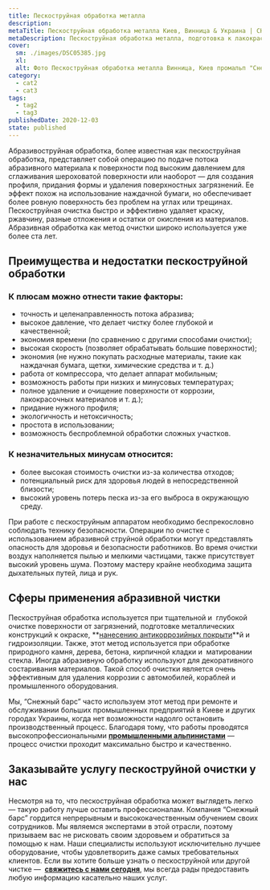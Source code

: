 ```yaml
---
title: Пескоструйная обработка металла
description: 
metaTitle: Пескоструйная обработка металла Киев, Винница & Украина | СНЕЖНЫЙ БАРС
metaDescription: Пескоструйная обработка металла, подготовка к лакокрасочным работам ✓ Работаем по всей Украине ✓ Большой опыт работы ☎ +38(063) 604 29 05
cover:
  sm: ./images/DSC05385.jpg
  xl: 
  alt: Фото Пескоструйная обработка металла Винница, Киев промальп "Снежный Барс"
category:
  - cat2
  - cat3
tags:
  - tag2
  - tag3
publishedDate: 2020-12-03
state: published    
---
```

Абразивоструйная обработка, более известная как пескоструйная обработка, представляет собой операцию по подаче потока абразивного материала к поверхности под высоким давлением для сглаживания шероховатой поверхности или наоборот — для создания профиля, придания формы и удаления поверхностных загрязнений. Ее эффект похож на использование наждачной бумаги, но обеспечивает более ровную поверхность без проблем на углах или трещинах. Пескоструйная очистка быстро и эффективно удаляет краску, ржавчину, разные отложения и остатки от окисления из материалов. Абразивная обработка как метод очистки широко используется уже более ста лет.

## Преимущества и недостатки пескоструйной обработки
### К плюсам можно отнести такие факторы:
*   точность и целенаправленность потока абразива;
*   высокое давление, что делает чистку более глубокой и качественной;
*   экономия времени (по сравнению с другими способами очистки);
*   высокая скорость (позволяет обрабатывать большие поверхности);
*   экономия (не нужно покупать расходные материалы, такие как наждачная бумага, щетки, химические средства и т. д.)
*   работа от компрессора, что делает аппарат мобильным;
*   возможность работы при низких и минусовых температурах;
*   полное удаление и очищение поверхности от коррозии, лакокрасочных материалов и т. д.);
*   придание нужного профиля;
*   экологичность и нетоксичность;
*   простота в использовании;
*   возможность беспроблемной обработки сложных участков.

### К незначительных минусам относится:
*   более высокая стоимость очистки из-за количества отходов;
*   потенциальный риск для здоровья людей в непосредственной близости;
*   высокий уровень потерь песка из-за его выброса в окружающую среду.

При работе с пескоструйным аппаратом необходимо беспрекословно соблюдать технику безопасности. Операции по очистке с использованием абразивной струйной обработки могут представлять опасность для здоровья и безопасности работников. Во время очистки воздух наполняется пылью и мелкими частицами, также присутствует высокий уровень шума. Поэтому мастеру крайне необходима защита дыхательных путей, лица и рук.  

## Сферы применения абразивной чистки
Пескоструйная обработка используется при тщательной и  глубокой очистке поверхности от загрязнений, подготовке металлических конструкций к окраске, **[нанесению антикоррозийных покрыти](/pokraska-metalla)**й и гидроизоляции. Также, этот метод используется при обработке природного камня, дерева, бетона, кирпичной кладки и  матировании стекла. Иногда абразивную обработку используют для декоративного состаривания материалов. Такой способ очистки является очень эффективным для удаления коррозии с автомобилей, кораблей и промышленного оборудования.

Мы, “Снежный барс” часто используем этот метод при ремонте и обслуживании больших промышленных предприятий в Киеве и других городах Украины, когда нет возможности надолго остановить производственный процесс. Благодаря тому, что работы проводятся высокопрофессиональными [**промышленными альпинистами**](/) — процесс очистки проходит максимально быстро и качественно.  

## Заказывайте услугу пескоструйной очистки у нас
Несмотря на то, что пескоструйная обработка может выглядеть легко — такую работу лучше оставить профессионалам. Компания “Снежный барс” гордится непрерывным и высококачественным обучением своих сотрудников. Мы являемся экспертами в этой отрасли, поэтому призываем вас не рисковать своим здоровьем и обратиться за помощью к нам. Наши специалисты используют исключительно лучшее оборудование, чтобы удовлетворить даже самых требовательных клиентов. Если вы хотите больше узнать о пескоструйной или другой чистке —  [**свяжитесь с нами сегодня**](/contacts), мы всегда рады предоставить любую информацию касательно наших услуг.
